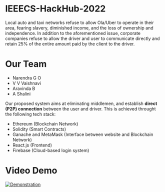 # IEEECS-HackHub-2022

Local auto and taxi networks refuse to allow Ola/Uber to operate in their area, fearing slavery, diminished income, and the loss of ownership and independence. 
In addition to the aforementioned issue, corporate companies refuse to allow the driver and user to communicate directly and retain 25% of the entire amount paid by the client to the driver.

# Our Team
- Narendra G O
- V V Vaishnavi
- Aravinda B
- A Shalini

Our proposed system aims at eliminating middlemen, and establish **direct (P2P) connection** between the user and driver. This is achieved throught the following tech stack:

- Ethereum (Blockchain Network)
- Solidity (Smart Contracts)
- Ganache and MetaMask (Interface between website and Blockchain Network)
- React.js (Frontend)
- Firebase (Cloud-based login system)

# Video Demo
[![Demonstration](https://img.youtube.com/vi/YUmOsTvQG-k/0.jpg)](https://youtu.be/YUmOsTvQG-k)

